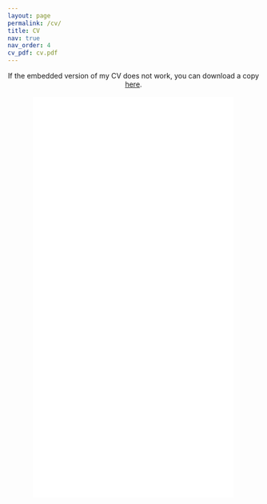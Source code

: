```yaml
---
layout: page
permalink: /cv/
title: CV
nav: true
nav_order: 4
cv_pdf: cv.pdf
---
```



<center>
If the embedded version of my CV does not work, you can download a copy <a href="/assets/pdf/cv.pdf" target="_blank">here</a>.
</center>

<br>

<center>
<object data="/assets/pdf/cv.pdf#view=FitH&pagemode=none" width="80%" height="800px" type="application/pdf">
    <embed src="/assets/pdf/cv.pdf#view=FitH&pagemode=none" width="80%" height="800px" type="application/pdf" />
</object>
</center>